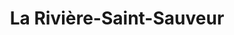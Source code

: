 ---
title: La Rivière-Saint-Sauveur
url: /la-riviere-saint-sauveur/
latitude: 49.409
longitude: 0.255
---